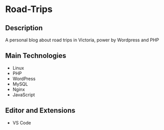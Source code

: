 # Road-Trips

## Description
A personal blog about road trips in Victoria, power by Wordpress and PHP

## Main Technologies
- Linux
- PHP
- WordPress
- MySQL
- Nginx
- JavaScript

## Editor and Extensions
- VS Code
